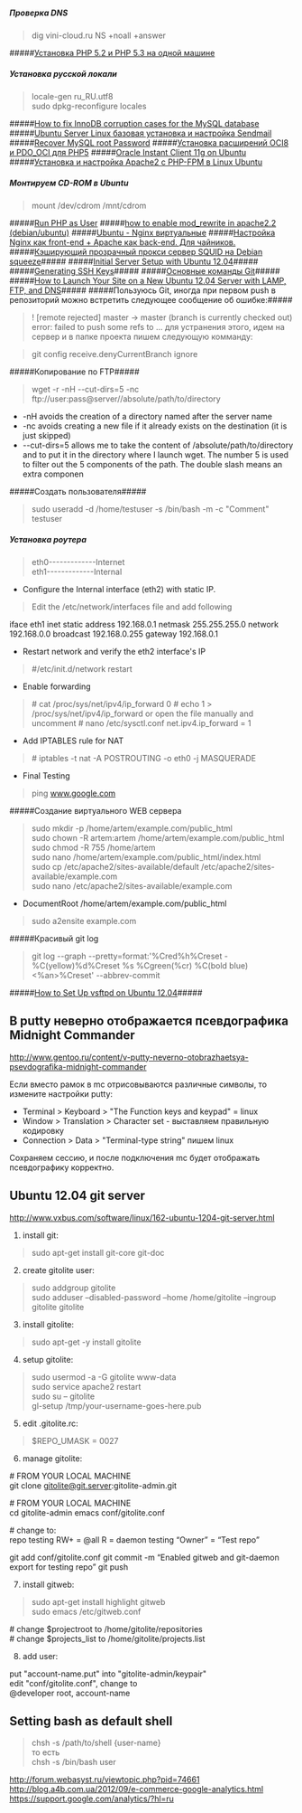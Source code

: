 ##### Проверка DNS      
>dig vini-cloud.ru NS +noall +answer      

#####[Установка PHP 5.2 и PHP 5.3 на одной машине](http://zgadzaj.com/how-to-install-php-53-and-52-together-on-ubuntu-1204)
##### Установка русской локали    
>locale-gen ru_RU.utf8    
>sudo dpkg-reconfigure locales    
    
#####[How to fix InnoDB corruption cases for the MySQL database](http://kb.parallels.com/en/6586)
#####[Ubuntu Server Linux базовая установка и настройка Sendmail](http://prof-labs.ru/blog/nix/80)
#####[Recover MySQL root Password](http://www.cyberciti.biz/tips/recover-mysql-root-password.html)
#####[Установка расширений OCI8 и PDO_OCI для PHP5](http://habrahabr.ru/post/116474/)
#####[Oracle Instant Client 11g on Ubuntu ](http://www.gena01.com/forum/gena01-blog/oracle-instant-client-11g-on-ubuntu/)
#####[Установка и настройка Apache2 с PHP-FPM в Linux Ubuntu](http://itbuben.org/blog/Unix-way/2273.html)
##### Монтируем CD-ROM в Ubuntu
>mount /dev/cdrom /mnt/cdrom     
     
#####[Run PHP as User](http://helixdevelopment.com/dl/rau/current/doc/#instreq)
#####[how to enable mod_rewrite in apache2.2 (debian/ubuntu)](http://www.lavluda.com/2007/07/15/how-to-enable-mod_rewrite-in-apache22-debian/)
#####[Ubuntu - Nginx виртуальные](http://linux-bsd.in.ua/nginx/163-ubuntu-nginx-virtual-hosts.html)
#####[Настройка Nginx как front-end + Apache как back-end. Для чайников.](http://freehabr.ru/blog/linux/2365.html)
#####[Кэширующий прозрачный прокси сервер SQUID на Debian squeeze](http://habrahabr.ru/sandbox/39160/)#####
#####[Initial Server Setup with Ubuntu 12.04](https://www.digitalocean.com/community/articles/initial-server-setup-with-ubuntu-12-04)#####
#####[Generating SSH Keys](https://help.github.com/articles/generating-ssh-keys)#####
#####[Основные команды Git](http://crazycode.net/blog/5-versioning/8-git-main-commands)#####
#####[How to Launch Your Site on a New Ubuntu 12.04 Server with LAMP, FTP, and DNS](https://www.digitalocean.com/community/articles/how-to-launch-your-site-on-a-new-ubuntu-12-04-server-with-lamp-ftp-and-dns)#####
#####Пользуюсь Git, иногда при первом push в репозиторий можно встретить следующее сообщение об ошибке:#####
>! [remote rejected] master -> master (branch is currently checked out)
error: failed to push some refs to ...
для устранения этого, идем на сервер и в папке проекта пишем следующую комманду:
    
>git config receive.denyCurrentBranch ignore
    
#####Копирование по FTP#####
>wget -r -nH --cut-dirs=5 -nc ftp://user:pass@server//absolute/path/to/directory
       
>
* -nH avoids the creation of a directory named after the server name
* -nc avoids creating a new file if it already exists on the destination (it is just skipped)
* --cut-dirs=5 allows me to take the content of /absolute/path/to/directory and to put it in the directory where I launch wget. The number 5 is used to filter out the 5 components of the path. The double slash means an extra componen
    
#####Создать пользователя#####
>sudo useradd -d /home/testuser -s /bin/bash -m -c "Comment" testuser
    
##### Установка роутера    
> eth0-------------Internet    
> eth1-------------Internal        
    
* Configure the Internal interface (eth2) with static IP.    
> Edit the /etc/network/interfaces file and add following

 iface eth1 inet static
 address 192.168.0.1
 netmask 255.255.255.0
 network 192.168.0.0
 broadcast 192.168.0.255
 gateway 192.168.0.1
    
* Restart network and verify the eth2 interface's IP    
> \#/etc/init.d/network restart    
* Enable forwarding    
> \# cat /proc/sys/net/ipv4/ip_forward
0
> \# echo 1 > /proc/sys/net/ipv4/ip_forward
> or open the file manually and uncomment
> \# nano /etc/sysctl.conf
net.ipv4.ip_forward = 1    
* Add IPTABLES rule for NAT     
> \# iptables -t nat -A POSTROUTING -o eth0 -j MASQUERADE    
* Final Testing    
> ping www.google.com        
    
#####Создание виртуального WEB сервера    
>sudo mkdir -p /home/artem/example.com/public_html    
>sudo chown -R artem:artem /home/artem/example.com/public_html     
>sudo chmod -R 755 /home/artem    
>sudo nano /home/artem/example.com/public_html/index.html    
>sudo cp /etc/apache2/sites-available/default /etc/apache2/sites-available/example.com    
>sudo nano /etc/apache2/sites-available/example.com    
* DocumentRoot /home/artem/example.com/public_html    
    
>sudo a2ensite example.com
    
#####Красивый git log
>git log --graph --pretty=format:'%Cred%h%Creset -%C(yellow)%d%Creset %s %Cgreen(%cr) %C(bold blue)<%an>%Creset' --abbrev-commit    

#####[How to Set Up vsftpd on Ubuntu 12.04](https://www.digitalocean.com/community/articles/how-to-set-up-vsftpd-on-ubuntu-12-04)#####
    
В putty неверно отображается псевдографика Midnight Commander
------------------------------------------------------------
http://www.gentoo.ru/content/v-putty-neverno-otobrazhaetsya-psevdografika-midnight-commander

Если вместо рамок в mc отрисовываются различные символы, то измените настройки putty:
   
* Terminal > Keyboard > "The Function keys and keypad" = linux
* Window > Translation > Character set - выставляем правильную кодировку
* Connection > Data > "Terminal-type string" пишем linux
    
Сохраняем сессию, и после подключения mc будет отображать псевдографику корректно.

Ubuntu 12.04 git server
-----------------------
http://www.vxbus.com/software/linux/162-ubuntu-1204-git-server.html

1. install git:
>sudo apt-get install git-core git-doc
    
2. create gitolite user:
>sudo addgroup gitolite    
>sudo adduser –disabled-password –home /home/gitolite –ingroup gitolite gitolite
    
3. install gitolite:
>sudo apt-get -y install gitolite
    
4. setup gitolite:
>sudo usermod -a -G gitolite www-data    
>sudo service apache2 restart    
>sudo su – gitolite    
>gl-setup /tmp/your-username-goes-here.pub    
     
5. edit .gitolite.rc:
>$REPO_UMASK = 0027
    
6. manage gitolite:
>
\# FROM YOUR LOCAL MACHINE    
git clone gitolite@git.server:gitolite-admin.git
>
\# FROM YOUR LOCAL MACHINE    
cd gitolite-admin
emacs conf/gitolite.conf
>
\# change to:    
repo testing
RW+ = @all
R = daemon
testing “Owner” = “Test repo”
>
git add conf/gitolite.conf
git commit -m “Enabled gitweb and git-daemon export for testing repo”
git push
        
7. install gitweb:
>sudo apt-get install highlight gitweb    
>sudo emacs /etc/gitweb.conf    
>
\# change $projectroot to /home/gitolite/repositories    
\# change $projects_list to /home/gitolite/projects.list    
      
8. add user:
>
put "account-name.put" into "gitolite-admin/keypair"    
edit "conf/gitolite.conf", change to    
@developer root, account-name    

Setting bash as default shell
-----------------------------
>chsh -s /path/to/shell {user-name}    
то есть    
>chsh -s /bin/bash user    

http://forum.webasyst.ru/viewtopic.php?pid=74661
http://blog.a4b.com.ua/2012/09/e-commerce-google-analytics.html
https://support.google.com/analytics/?hl=ru
